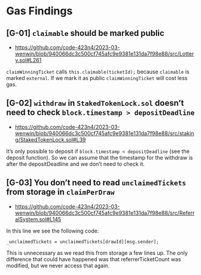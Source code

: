 # Gas Findings

## [G-01] `claimable` should be marked public

- https://github.com/code-423n4/2023-03-wenwin/blob/940066dc3c500cf745afc9e9381e131da7f98e88/src/Lottery.sol#L261

`claimWinningTicket` calls `this.claimable(ticketId);` because `claimable` is marked `external`. If we mark it as public `claimWinningTicket` will cost less gas.

## [G-02] `withdraw` in `StakedTokenLock.sol` doesn’t need to check `block.timestamp > depositDeadline`

- https://github.com/code-423n4/2023-03-wenwin/blob/940066dc3c500cf745afc9e9381e131da7f98e88/src/staking/StakedTokenLock.sol#L39

It’s only possible to deposit if `block.timestamp < depositDeadline` (see the deposit function). So we can assume that the timestamp for the withdraw is after the depositDeadline and we don’t need to check it.

## [G-03] You don’t need to read `unclaimedTickets` from storage in `claimPerDraw`

- https://github.com/code-423n4/2023-03-wenwin/blob/940066dc3c500cf745afc9e9381e131da7f98e88/src/ReferralSystem.sol#L145

In this line we see the following code:

```solidity
_unclaimedTickets = unclaimedTickets[drawId][msg.sender];
```

This is unnecessary as we read this from storage a few lines up. The only difference that could have happened was that referrerTicketCount was modified, but we never access that again.